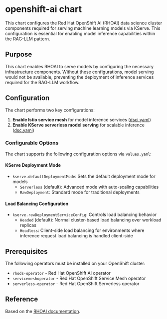 # openshift-ai chart

This chart configures the Red Hat OpenShift AI (RHOAI) data science cluster components required for serving machine learning models via KServe. This configuration is essential for enabling model inference capabilities within the RAG-LLM pattern.

## Purpose

This chart enables RHOAI to serve models by configuring the necessary infrastructure components. Without these configurations, model serving would not be available, preventing the deployment of inference services required for the RAG-LLM workflow.

## Configuration

The chart performs two key configurations:

1. **Enable Istio service mesh** for model inference services ([dsci.yaml](./templates/dsci.yaml))
2. **Enable KServe serverless model serving** for scalable inference ([dsc.yaml](./templates/dsc.yaml))

### Configurable Options

The chart supports the following configuration options via `values.yaml`:

#### KServe Deployment Mode
- `kserve.defaultDeploymentMode`: Sets the default deployment mode for models
  - `Serverless` (default): Advanced mode with auto-scaling capabilities
  - `RawDeployment`: Standard mode for traditional deployments

#### Load Balancing Configuration
- `kserve.rawDeploymentServiceConfig`: Controls load balancing behavior
  - `Headed` (default): Normal cluster-based load balancing over workload replicas
  - `Headless`: Client-side load balancing for environments where inference request load balancing is handled client-side

## Prerequisites

The following operators must be installed on your OpenShift cluster:

- `rhods-operator` - Red Hat OpenShift AI operator
- `servicemeshoperator` - Red Hat OpenShift Service Mesh operator
- `serverless-operator` - Red Hat OpenShift Serverless operator

## Reference

Based on the [RHOAI documentation](https://docs.redhat.com/en/documentation/red_hat_openshift_ai_self-managed/2.23/html/installing_and_uninstalling_openshift_ai_self-managed/installing-the-single-model-serving-platform_component-install#configuring-automated-installation-of-kserve_component-install).
